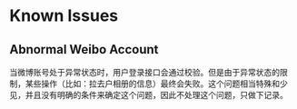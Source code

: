 # Known Issues

## Abnormal Weibo Account

当微博账号处于异常状态时，用户登录接口会通过校验。但是由于异常状态的限制，某些操作（比如：拉去户相册的信息）最终会失败。这个问题相当特殊和少见，并且没有明确的条件来确定这个问题，因此不处理这个问题，只做下记录。
